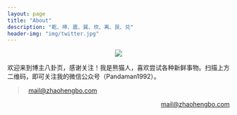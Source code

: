 ```yaml
---
layout: page
title: "About"
description: "乾、坤、震、巽、坎、离、艮、兑"
header-img: "img/twitter.jpg"
---
```


<center>
    <p><img src="http://7xrrbc.com1.z0.glb.clouddn.com/wechat2code.jpg" align="center"></p>
</center>

欢迎来到博主八卦页，感谢关注！我是熊猫人，喜欢尝试各种新鲜事物。扫描上方二维码，即可关注我的微信公众号（Pandaman1992）。

> <i class="fa fa-envelope">&nbsp;&nbsp;</i><mail@zhaohengbo.com>

<div style="text-align:right"><i class="fa fa-envelope">&nbsp;&nbsp;</i><a href="mailto:mail@zhaohengbo.com">mail@zhaohengbo.com</a></div>

